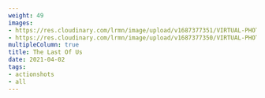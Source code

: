 ```yaml
---
weight: 49
images:
- https://res.cloudinary.com/lrmn/image/upload/v1687377351/VIRTUAL-PHOTOGRAPHY/thelastofuspart1/tlou1_21_v2tmsj.jpg
- https://res.cloudinary.com/lrmn/image/upload/v1687377350/VIRTUAL-PHOTOGRAPHY/thelastofuspart1/tlou1_18_nwbzt4.jpg
multipleColumn: true
title: The Last Of Us
date: 2021-04-02
tags:
- actionshots
- all
---
```

